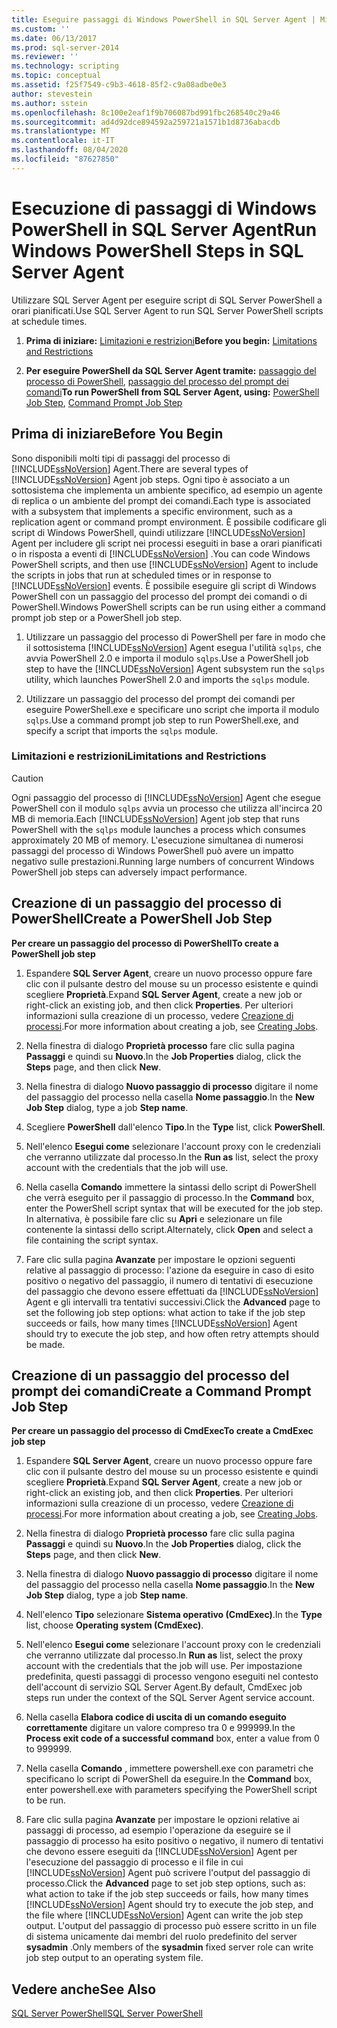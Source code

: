 ```yaml
---
title: Eseguire passaggi di Windows PowerShell in SQL Server Agent | Microsoft Docs
ms.custom: ''
ms.date: 06/13/2017
ms.prod: sql-server-2014
ms.reviewer: ''
ms.technology: scripting
ms.topic: conceptual
ms.assetid: f25f7549-c9b3-4618-85f2-c9a08adbe0e3
author: stevestein
ms.author: sstein
ms.openlocfilehash: 8c100e2eaf1f9b706087bd991fbc268540c29a46
ms.sourcegitcommit: ad4d92dce894592a259721a1571b1d8736abacdb
ms.translationtype: MT
ms.contentlocale: it-IT
ms.lasthandoff: 08/04/2020
ms.locfileid: "87627850"
---
```

# <a name="run-windows-powershell-steps-in-sql-server-agent"></a><span data-ttu-id="e8a85-102">Esecuzione di passaggi di Windows PowerShell in SQL Server Agent</span><span class="sxs-lookup"><span data-stu-id="e8a85-102">Run Windows PowerShell Steps in SQL Server Agent</span></span>
  <span data-ttu-id="e8a85-103">Utilizzare SQL Server Agent per eseguire script di SQL Server PowerShell a orari pianificati.</span><span class="sxs-lookup"><span data-stu-id="e8a85-103">Use SQL Server Agent to run SQL Server PowerShell scripts at schedule times.</span></span>  
  
1.  <span data-ttu-id="e8a85-104">**Prima di iniziare:**  [Limitazioni e restrizioni](#LimitationsRestrictions)</span><span class="sxs-lookup"><span data-stu-id="e8a85-104">**Before you begin:**  [Limitations and Restrictions](#LimitationsRestrictions)</span></span>  
  
2.  <span data-ttu-id="e8a85-105">**Per eseguire PowerShell da SQL Server Agent tramite:**  [passaggio del processo di PowerShell](#PShellJob), [passaggio del processo del prompt dei comandi](#CmdExecJob)</span><span class="sxs-lookup"><span data-stu-id="e8a85-105">**To run PowerShell from SQL Server Agent, using:**  [PowerShell Job Step](#PShellJob), [Command Prompt Job Step](#CmdExecJob)</span></span>  
  
## <a name="before-you-begin"></a><span data-ttu-id="e8a85-106">Prima di iniziare</span><span class="sxs-lookup"><span data-stu-id="e8a85-106">Before You Begin</span></span>  
 <span data-ttu-id="e8a85-107">Sono disponibili molti tipi di passaggi del processo di [!INCLUDE[ssNoVersion](../includes/ssnoversion-md.md)] Agent.</span><span class="sxs-lookup"><span data-stu-id="e8a85-107">There are several types of [!INCLUDE[ssNoVersion](../includes/ssnoversion-md.md)] Agent job steps.</span></span> <span data-ttu-id="e8a85-108">Ogni tipo è associato a un sottosistema che implementa un ambiente specifico, ad esempio un agente di replica o un ambiente del prompt dei comandi.</span><span class="sxs-lookup"><span data-stu-id="e8a85-108">Each type is associated with a subsystem that implements a specific environment, such as a replication agent or command prompt environment.</span></span> <span data-ttu-id="e8a85-109">È possibile codificare gli script di Windows PowerShell, quindi utilizzare [!INCLUDE[ssNoVersion](../includes/ssnoversion-md.md)] Agent per includere gli script nei processi eseguiti in base a orari pianificati o in risposta a eventi di [!INCLUDE[ssNoVersion](../includes/ssnoversion-md.md)] .</span><span class="sxs-lookup"><span data-stu-id="e8a85-109">You can code Windows PowerShell scripts, and then use [!INCLUDE[ssNoVersion](../includes/ssnoversion-md.md)] Agent to include the scripts in jobs that run at scheduled times or in response to [!INCLUDE[ssNoVersion](../includes/ssnoversion-md.md)] events.</span></span> <span data-ttu-id="e8a85-110">È possibile eseguire gli script di Windows PowerShell con un passaggio del processo del prompt dei comandi o di PowerShell.</span><span class="sxs-lookup"><span data-stu-id="e8a85-110">Windows PowerShell scripts can be run using either a command prompt job step or a PowerShell job step.</span></span>  
  
1.  <span data-ttu-id="e8a85-111">Utilizzare un passaggio del processo di PowerShell per fare in modo che il sottosistema [!INCLUDE[ssNoVersion](../includes/ssnoversion-md.md)] Agent esegua l'utilità `sqlps`, che avvia PowerShell 2.0 e importa il modulo `sqlps`.</span><span class="sxs-lookup"><span data-stu-id="e8a85-111">Use a PowerShell job step to have the [!INCLUDE[ssNoVersion](../includes/ssnoversion-md.md)] Agent subsystem run the `sqlps` utility, which launches PowerShell 2.0 and imports the `sqlps` module.</span></span>  
  
2.  <span data-ttu-id="e8a85-112">Utilizzare un passaggio del processo del prompt dei comandi per eseguire PowerShell.exe e specificare uno script che importa il modulo `sqlps`.</span><span class="sxs-lookup"><span data-stu-id="e8a85-112">Use a command prompt job step to run PowerShell.exe, and specify a script that imports the `sqlps` module.</span></span>  
  
###  <a name="limitations-and-restrictions"></a><a name="LimitationsRestrictions"></a> <span data-ttu-id="e8a85-113">Limitazioni e restrizioni</span><span class="sxs-lookup"><span data-stu-id="e8a85-113">Limitations and Restrictions</span></span>  
  
> [!CAUTION]  
>  <span data-ttu-id="e8a85-114">Ogni passaggio del processo di [!INCLUDE[ssNoVersion](../includes/ssnoversion-md.md)] Agent che esegue PowerShell con il modulo `sqlps` avvia un processo che utilizza all'incirca 20 MB di memoria.</span><span class="sxs-lookup"><span data-stu-id="e8a85-114">Each [!INCLUDE[ssNoVersion](../includes/ssnoversion-md.md)] Agent job step that runs PowerShell with the `sqlps` module launches a process which consumes approximately 20 MB of memory.</span></span> <span data-ttu-id="e8a85-115">L'esecuzione simultanea di numerosi passaggi del processo di Windows PowerShell può avere un impatto negativo sulle prestazioni.</span><span class="sxs-lookup"><span data-stu-id="e8a85-115">Running large numbers of concurrent Windows PowerShell job steps can adversely impact performance.</span></span>  
  
##  <a name="create-a-powershell-job-step"></a><a name="PShellJob"></a><span data-ttu-id="e8a85-116">Creazione di un passaggio del processo di PowerShell</span><span class="sxs-lookup"><span data-stu-id="e8a85-116">Create a PowerShell Job Step</span></span>  
 <span data-ttu-id="e8a85-117">**Per creare un passaggio del processo di PowerShell**</span><span class="sxs-lookup"><span data-stu-id="e8a85-117">**To create a PowerShell job step**</span></span>  
  
1.  <span data-ttu-id="e8a85-118">Espandere **SQL Server Agent**, creare un nuovo processo oppure fare clic con il pulsante destro del mouse su un processo esistente e quindi scegliere **Proprietà**.</span><span class="sxs-lookup"><span data-stu-id="e8a85-118">Expand **SQL Server Agent**, create a new job or right-click an existing job, and then click **Properties**.</span></span> <span data-ttu-id="e8a85-119">Per ulteriori informazioni sulla creazione di un processo, vedere [Creazione di processi](../ssms/agent/create-jobs.md).</span><span class="sxs-lookup"><span data-stu-id="e8a85-119">For more information about creating a job, see [Creating Jobs](../ssms/agent/create-jobs.md).</span></span>  
  
2.  <span data-ttu-id="e8a85-120">Nella finestra di dialogo **Proprietà processo** fare clic sulla pagina **Passaggi** e quindi su **Nuovo**.</span><span class="sxs-lookup"><span data-stu-id="e8a85-120">In the **Job Properties** dialog, click the **Steps** page, and then click **New**.</span></span>  
  
3.  <span data-ttu-id="e8a85-121">Nella finestra di dialogo **Nuovo passaggio di processo** digitare il nome del passaggio del processo nella casella **Nome passaggio**.</span><span class="sxs-lookup"><span data-stu-id="e8a85-121">In the **New Job Step** dialog, type a job **Step name**.</span></span>  
  
4.  <span data-ttu-id="e8a85-122">Scegliere **PowerShell** dall'elenco **Tipo**.</span><span class="sxs-lookup"><span data-stu-id="e8a85-122">In the **Type** list, click **PowerShell**.</span></span>  
  
5.  <span data-ttu-id="e8a85-123">Nell'elenco **Esegui come** selezionare l'account proxy con le credenziali che verranno utilizzate dal processo.</span><span class="sxs-lookup"><span data-stu-id="e8a85-123">In the **Run as** list, select the proxy account with the credentials that the job will use.</span></span>  
  
6.  <span data-ttu-id="e8a85-124">Nella casella **Comando** immettere la sintassi dello script di PowerShell che verrà eseguito per il passaggio di processo.</span><span class="sxs-lookup"><span data-stu-id="e8a85-124">In the **Command** box, enter the PowerShell script syntax that will be executed for the job step.</span></span> <span data-ttu-id="e8a85-125">In alternativa, è possibile fare clic su **Apri** e selezionare un file contenente la sintassi dello script.</span><span class="sxs-lookup"><span data-stu-id="e8a85-125">Alternately, click **Open** and select a file containing the script syntax.</span></span>  
  
7.  <span data-ttu-id="e8a85-126">Fare clic sulla pagina **Avanzate** per impostare le opzioni seguenti relative al passaggio di processo: l'azione da eseguire in caso di esito positivo o negativo del passaggio, il numero di tentativi di esecuzione del passaggio che devono essere effettuati da [!INCLUDE[ssNoVersion](../includes/ssnoversion-md.md)] Agent e gli intervalli tra tentativi successivi.</span><span class="sxs-lookup"><span data-stu-id="e8a85-126">Click the **Advanced** page to set the following job step options: what action to take if the job step succeeds or fails, how many times [!INCLUDE[ssNoVersion](../includes/ssnoversion-md.md)] Agent should try to execute the job step, and how often retry attempts should be made.</span></span>  
  
##  <a name="create-a-command-prompt-job-step"></a><a name="CmdExecJob"></a><span data-ttu-id="e8a85-127">Creazione di un passaggio del processo del prompt dei comandi</span><span class="sxs-lookup"><span data-stu-id="e8a85-127">Create a Command Prompt Job Step</span></span>  
 <span data-ttu-id="e8a85-128">**Per creare un passaggio del processo di CmdExec**</span><span class="sxs-lookup"><span data-stu-id="e8a85-128">**To create a CmdExec job step**</span></span>  
  
1.  <span data-ttu-id="e8a85-129">Espandere **SQL Server Agent**, creare un nuovo processo oppure fare clic con il pulsante destro del mouse su un processo esistente e quindi scegliere **Proprietà**.</span><span class="sxs-lookup"><span data-stu-id="e8a85-129">Expand **SQL Server Agent**, create a new job or right-click an existing job, and then click **Properties**.</span></span> <span data-ttu-id="e8a85-130">Per ulteriori informazioni sulla creazione di un processo, vedere [Creazione di processi](../ssms/agent/create-jobs.md).</span><span class="sxs-lookup"><span data-stu-id="e8a85-130">For more information about creating a job, see [Creating Jobs](../ssms/agent/create-jobs.md).</span></span>  
  
2.  <span data-ttu-id="e8a85-131">Nella finestra di dialogo **Proprietà processo** fare clic sulla pagina **Passaggi** e quindi su **Nuovo**.</span><span class="sxs-lookup"><span data-stu-id="e8a85-131">In the **Job Properties** dialog, click the **Steps** page, and then click **New**.</span></span>  
  
3.  <span data-ttu-id="e8a85-132">Nella finestra di dialogo **Nuovo passaggio di processo** digitare il nome del passaggio del processo nella casella **Nome passaggio**.</span><span class="sxs-lookup"><span data-stu-id="e8a85-132">In the **New Job Step** dialog, type a job **Step name**.</span></span>  
  
4.  <span data-ttu-id="e8a85-133">Nell'elenco **Tipo** selezionare **Sistema operativo (CmdExec)**.</span><span class="sxs-lookup"><span data-stu-id="e8a85-133">In the **Type** list, choose **Operating system (CmdExec)**.</span></span>  
  
5.  <span data-ttu-id="e8a85-134">Nell'elenco **Esegui come** selezionare l'account proxy con le credenziali che verranno utilizzate dal processo.</span><span class="sxs-lookup"><span data-stu-id="e8a85-134">In **Run as** list, select the proxy account with the credentials that the job will use.</span></span> <span data-ttu-id="e8a85-135">Per impostazione predefinita, questi passaggi di processo vengono eseguiti nel contesto dell'account di servizio SQL Server Agent.</span><span class="sxs-lookup"><span data-stu-id="e8a85-135">By default, CmdExec job steps run under the context of the SQL Server Agent service account.</span></span>  
  
6.  <span data-ttu-id="e8a85-136">Nella casella **Elabora codice di uscita di un comando eseguito correttamente** digitare un valore compreso tra 0 e 999999.</span><span class="sxs-lookup"><span data-stu-id="e8a85-136">In the **Process exit code of a successful command** box, enter a value from 0 to 999999.</span></span>  
  
7.  <span data-ttu-id="e8a85-137">Nella casella **Comando** , immettere powershell.exe con parametri che specificano lo script di PowerShell da eseguire.</span><span class="sxs-lookup"><span data-stu-id="e8a85-137">In the **Command** box, enter powershell.exe with parameters specifying the PowerShell script to be run.</span></span>  
  
8.  <span data-ttu-id="e8a85-138">Fare clic sulla pagina **Avanzate** per impostare le opzioni relative ai passaggi di processo, ad esempio l'operazione da eseguire se il passaggio di processo ha esito positivo o negativo, il numero di tentativi che devono essere eseguiti da [!INCLUDE[ssNoVersion](../includes/ssnoversion-md.md)] Agent per l'esecuzione del passaggio di processo e il file in cui [!INCLUDE[ssNoVersion](../includes/ssnoversion-md.md)] Agent può scrivere l'output del passaggio di processo.</span><span class="sxs-lookup"><span data-stu-id="e8a85-138">Click the **Advanced** page to set job step options, such as: what action to take if the job step succeeds or fails, how many times [!INCLUDE[ssNoVersion](../includes/ssnoversion-md.md)] Agent should try to execute the job step, and the file where [!INCLUDE[ssNoVersion](../includes/ssnoversion-md.md)] Agent can write the job step output.</span></span> <span data-ttu-id="e8a85-139">L'output del passaggio di processo può essere scritto in un file di sistema unicamente dai membri del ruolo predefinito del server **sysadmin** .</span><span class="sxs-lookup"><span data-stu-id="e8a85-139">Only members of the **sysadmin** fixed server role can write job step output to an operating system file.</span></span>  
  
## <a name="see-also"></a><span data-ttu-id="e8a85-140">Vedere anche</span><span class="sxs-lookup"><span data-stu-id="e8a85-140">See Also</span></span>  
 [<span data-ttu-id="e8a85-141">SQL Server PowerShell</span><span class="sxs-lookup"><span data-stu-id="e8a85-141">SQL Server PowerShell</span></span>](sql-server-powershell.md)  
  
  
